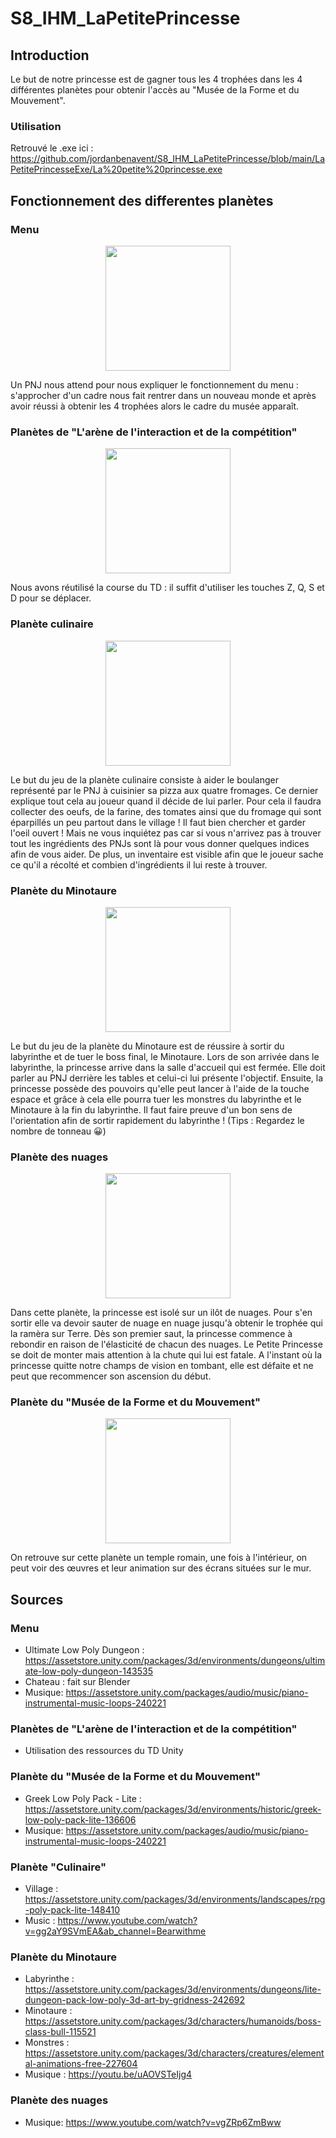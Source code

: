 # S8_IHM_LaPetitePrincesse

## Introduction
Le but de notre princesse est de gagner tous les 4 trophées dans les 4 différentes planètes pour obtenir l'accès au "Musée de la Forme et du Mouvement".

### Utilisation
Retrouvé le .exe ici : https://github.com/jordanbenavent/S8_IHM_LaPetitePrincesse/blob/main/LaPetitePrincesseExe/La%20petite%20princesse.exe


## Fonctionnement des differentes planètes
### Menu
<p align="center">
<img src="https://github.com/jordanbenavent/S8_IHM_LaPetitePrincesse/blob/main/La%20petite%20princesse/Assets/Prefab/Emile/cadreMenu.png" width="200">
</p>

Un PNJ nous attend pour nous expliquer le fonctionnement du menu : s'approcher d'un cadre nous fait rentrer dans un nouveau monde et après avoir réussi à obtenir les 4 trophées alors le cadre du musée apparaît.

### Planètes de "L'arène de l'interaction et de la compétition"
<p align="center">
<img src="https://github.com/jordanbenavent/S8_IHM_LaPetitePrincesse/blob/main/La%20petite%20princesse/Assets/Prefab/Emile/cadreRace.png" width="200">
</p>
Nous avons réutilisé la course du TD : il suffit d'utiliser les touches Z, Q, S et D pour se déplacer.

### Planète culinaire
<p align="center">
<img src="https://github.com/jordanbenavent/S8_IHM_LaPetitePrincesse/blob/main/La%20petite%20princesse/Assets/Prefab/Emile/cadreCulinaire.png" width="200">
</p>

Le but du jeu de la planète culinaire consiste à aider le boulanger représenté par le PNJ à cuisinier sa pizza aux quatre fromages. Ce dernier explique tout cela
au joueur quand il décide de lui parler.
Pour cela il faudra collecter des oeufs, de la farine, des tomates ainsi que du fromage qui sont éparpillés un peu partout dans le village ! 
Il faut bien chercher et garder l'oeil ouvert ! Mais ne vous inquiétez pas car si vous n'arrivez pas à trouver tout les ingrédients des PNJs sont là pour vous donner quelques indices afin de vous aider.
De plus, un inventaire est visible afin que le joueur sache ce qu'il a récolté et combien d'ingrédients il lui reste à trouver.


### Planète du Minotaure
<p align="center">
<img src="https://github.com/jordanbenavent/S8_IHM_LaPetitePrincesse/blob/main/La%20petite%20princesse/Assets/Prefab/Emile/cadreMinautor.png" width="200">
</p>

Le but du jeu de la planète du Minotaure est de réussire à sortir du labyrinthe et de tuer le boss final, le Minotaure.
Lors de son arrivée dans le labyrinthe, la princesse arrive dans la salle d'accueil qui est fermée. Elle doit parler au PNJ derrière les tables et celui-ci lui présente l'objectif. Ensuite, la princesse possède des pouvoirs qu'elle peut lancer à l'aide de la touche espace et grâce à cela elle pourra tuer les monstres du labyrinthe et le Minotaure à la fin du labyrinthe.
Il faut faire preuve d'un bon sens de l'orientation afin de sortir rapidement du labyrinthe ! (Tips : Regardez le nombre de tonneau 😀)

### Planète des nuages
<p align="center">
<img src="https://github.com/jordanbenavent/S8_IHM_LaPetitePrincesse/blob/main/La%20petite%20princesse/Assets/Prefab/Emile/cadreNuage.png" width="200">
</p>

Dans cette planète, la princesse est isolé sur un ilôt de nuages. Pour s'en sortir elle va devoir sauter de nuage en nuage jusqu'à obtenir le trophée qui la ramèra sur Terre.
Dès son premier saut, la princesse commence à rebondir en raison de l'élasticité de chacun des nuages. Le Petite Princesse se doit de monter mais attention à la chute qui lui est fatale.
A l'instant où la princesse quitte notre champs de vision en tombant, elle est défaite et ne peut que recommencer son ascension du début.


### Planète du "Musée de la Forme et du Mouvement"
<p align="center">
<img src="https://github.com/jordanbenavent/S8_IHM_LaPetitePrincesse/blob/main/La%20petite%20princesse/Assets/Prefab/Emile/cadreMusee.png" width="200">
</p>
On retrouve sur cette planète un temple romain, une fois à l'intérieur, on peut voir des œuvres et leur animation sur des écrans situées sur le mur.

## Sources

### Menu
- Ultimate Low Poly Dungeon : https://assetstore.unity.com/packages/3d/environments/dungeons/ultimate-low-poly-dungeon-143535
- Chateau : fait sur Blender
- Musique: https://assetstore.unity.com/packages/audio/music/piano-instrumental-music-loops-240221

### Planètes de "L'arène de l'interaction et de la compétition"
- Utilisation des ressources du TD Unity

### Planète du "Musée de la Forme et du Mouvement"
- Greek Low Poly Pack - Lite : https://assetstore.unity.com/packages/3d/environments/historic/greek-low-poly-pack-lite-136606
- Musique: https://assetstore.unity.com/packages/audio/music/piano-instrumental-music-loops-240221

### Planète "Culinaire"
- Village : https://assetstore.unity.com/packages/3d/environments/landscapes/rpg-poly-pack-lite-148410
- Music : https://www.youtube.com/watch?v=gg2aY9SVmEA&ab_channel=Bearwithme

### Planète du Minotaure
- Labyrinthe : https://assetstore.unity.com/packages/3d/environments/dungeons/lite-dungeon-pack-low-poly-3d-art-by-gridness-242692
- Minotaure : https://assetstore.unity.com/packages/3d/characters/humanoids/boss-class-bull-115521
- Monstres : https://assetstore.unity.com/packages/3d/characters/creatures/elemental-animations-free-227604
- Musique : https://youtu.be/uAOVSTeIjg4

### Planète des nuages
- Musique: https://www.youtube.com/watch?v=vgZRp6ZmBww
